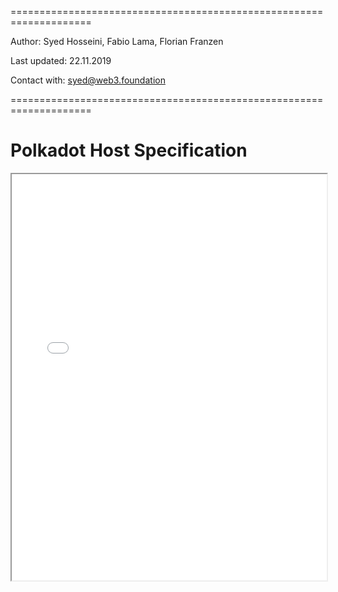 ====================================================================

Author: Syed Hosseini, Fabio Lama, Florian Franzen

Last updated: 22.11.2019

Contact with: syed@web3.foundation

====================================================================
# Polkadot Host Specification

<iframe src="../_static/pdfview/viewer.html?file=../pdf/polkadot-host-spec.pdf" width="100%" height="650em"></iframe>
